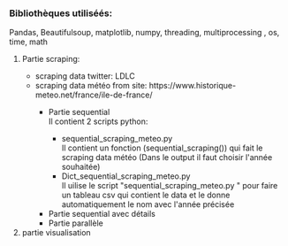 <!DOCTYPE html>
<html>
<body>

<h3> Bibliothèques utiliséés:</h3> Pandas, Beautifulsoup, matplotlib, numpy, threading, multiprocessing , os, time, math <br/>
<ol>
  <li>Partie scraping: </li>
  <ul>
    <li>scraping data twitter: LDLC </li>
    <li>scraping data météo from site:  https://www.historique-meteo.net/france/ile-de-france/ </li>
    <ul>
      <li>Partie sequential</li>
      Il contient 2 scripts python: <br/>
      <ul>
        <li>sequential_scraping_meteo.py </li>
        Il contient un fonction (sequential_scraping()) qui fait le scraping data météo (Dans le output il faut choisir l'année souhaitée) <br/>
        <li> Dict_sequential_scraping_meteo.py </li> 
        Il uilise le script "sequential_scraping_meteo.py " pour faire un tableau csv qui contient le data et le donne automatiquement le nom avec l'année précisée
        </ul>
      <li>Partie sequential avec détails</li>
      <li>Partie parallèle</li>
    </ul>
  </ul>
  <li>partie visualisation</li>
</ol>

                 
</body>
</html>
